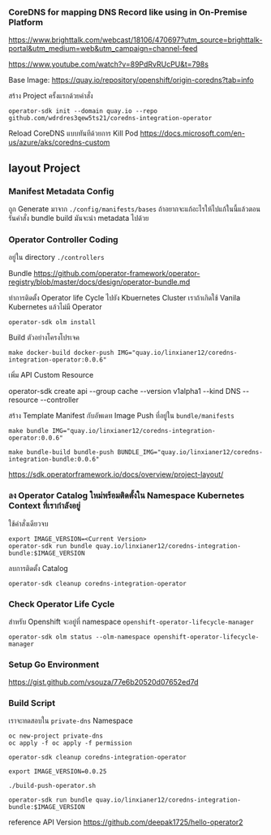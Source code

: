 ### CoreDNS for mapping DNS Record like using in On-Premise Platform

https://www.brighttalk.com/webcast/18106/470697?utm_source=brighttalk-portal&utm_medium=web&utm_campaign=channel-feed

https://www.youtube.com/watch?v=89PdRvRUcPU&t=798s


Base Image: https://quay.io/repository/openshift/origin-coredns?tab=info

สร้าง Project ครั้งแรกด้วยคำสั่ง
```
operator-sdk init --domain quay.io --repo github.com/wdrdres3qew5ts21/coredns-integration-operator
```
Reload CoreDNS แบบทันทีด้วยการ Kill Pod
https://docs.microsoft.com/en-us/azure/aks/coredns-custom

## layout Project

### Manifest Metadata Config
ถูก Generate มาจาก `./config/manifests/bases` ถ้าอยากจะแก้อะไรให้ไปแก้ในนี้แล้วตอนรันคำสั่ง bundle build มันจะนำ metadata ไปด้วย

### Operator Controller Coding
อยู่ใน directory `./controllers`




Bundle
https://github.com/operator-framework/operator-registry/blob/master/docs/design/operator-bundle.md


ทำการติดตั้ง Operator life Cycle ไปยัง Kbuernetes Cluster เราถ้าเกิดใช้ Vanila Kubernetes แล้วไม่มี Operator
```
operator-sdk olm install
```

Build ตัวอย่างโครงโปรเจค
```
make docker-build docker-push IMG="quay.io/linxianer12/coredns-integration-operator:0.0.6"
```

เพิ่ม API Custom Resource

operator-sdk create api --group cache --version v1alpha1 --kind DNS --resource --controller


สร้าง Template Manifest กับอัพเดท Image Push ที่อยู่ใน `bundle/manifests`

```
make bundle IMG="quay.io/linxianer12/coredns-integration-operator:0.0.6"

make bundle-build bundle-push BUNDLE_IMG="quay.io/linxianer12/coredns-integration-bundle:0.0.6"
```
https://sdk.operatorframework.io/docs/overview/project-layout/


### ลง Operator Catalog ใหม่พร้อมติดตั้งใน Namespace Kubernetes Context ที่เรากำลังอยู่
ใช้คำสั่งเดียวจบ
```
export IMAGE_VERSION=<Current Version>
operator-sdk run bundle quay.io/linxianer12/coredns-integration-bundle:$IMAGE_VERSION
```
ลบการติดตั้ง Catalog 
```
operator-sdk cleanup coredns-integration-operator
```
### Check Operator Life Cycle
สำหรับ Openshift จะอยู่ที่ namespace `openshift-operator-lifecycle-manager`

```
operator-sdk olm status --olm-namespace openshift-operator-lifecycle-manager

```
### Setup Go Environment
https://gist.github.com/vsouza/77e6b20520d07652ed7d


### Build Script
เราจะทดสอบใน `private-dns` Namespace
```
oc new-project private-dns
oc apply -f oc apply -f permission 

operator-sdk cleanup coredns-integration-operator

export IMAGE_VERSION=0.0.25

./build-push-operator.sh 

operator-sdk run bundle quay.io/linxianer12/coredns-integration-bundle:$IMAGE_VERSION
```

reference API Version 
https://github.com/deepak1725/hello-operator2